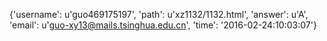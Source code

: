 {'username': u'guo469175197', 'path': u'xz1132/1132.html', 'answer': u'A', 'email': u'guo-xy13@mails.tsinghua.edu.cn', 'time': '2016-02-24:10:03:07'}